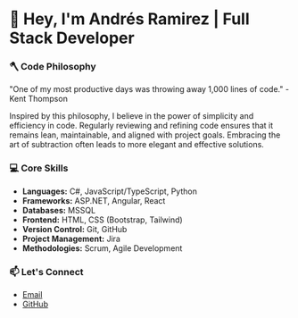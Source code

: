 # 👋 Hey, I'm Andrés Ramirez | Full Stack Developer 



### 🪓 Code Philosophy

"One of my most productive days was throwing away 1,000 lines of code." - Kent Thompson

Inspired by this philosophy, I believe in the power of simplicity and efficiency in code. Regularly reviewing and refining code ensures that it remains lean, maintainable, and aligned with project goals. Embracing the art of subtraction often leads to more elegant and effective solutions.

### 💻 Core Skills

- **Languages:** C#, JavaScript/TypeScript, Python
- **Frameworks:** ASP.NET, Angular, React
- **Databases:** MSSQL
- **Frontend:** HTML, CSS (Bootstrap, Tailwind)
- **Version Control:** Git, GitHub
- **Project Management:** Jira
- **Methodologies:** Scrum, Agile Development


### 📫 Let's Connect

- [Email](mailto:ramirezsilva.andres.felipe@gmail.com)
- [GitHub](https://github.com/afmirez)
